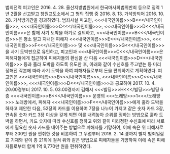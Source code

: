 범죄전력
피고인은 2016. 4. 28. 울산지방법원에서 한국마사회법위반죄 등으로 징역 1년 2월을 선고받고 창원교도소에서 그 형의 집행 중 2016. 8. 13. 가석방되어 2016. 10. 28. 가석방기간을 경과하였다.
범죄사실
피고인, <<<내국인이름>>>B<<</내국인이름>>>, <<<내국인이름>>>C<<</내국인이름>>>, <<<내국인이름>>>D<<</내국인이름>>>은 함께 사기 도박을 하기로 결의하고, <<<내국인이름>>>B<<</내국인이름>>>은 평소 알고 지내던 피해자 <<<내국인이름>>>E<<</내국인이름>>>, <<<내국인이름>>>F<<</내국인이름>>> 및 <<<내국인이름>>>G<<</내국인이름>>>을 사기 도박판으로 유인하고, 피고인과 <<<내국인이름>>>C<<</내국인이름>>>은 피해자들에게 접근하여 피해자들의 환심을 산 다음 <<<내국인이름>>>D<<</내국인이름>>> 등과 훌라 도박을 하도록 유도한 후, 아래와 같이 수신호를 주고받는 등 미리 정해진 각본에 따라 사기 도박을 하여 피해자들로부터 돈을 편취하기로 계획하였다.
피고인은 <<<내국인이름>>>B<<</내국인이름>>>, <<<내국인이름>>>C<<</내국인이름>>>, <<<내국인이름>>>D<<</내국인이름>>>과 공모하여 2017. 10. 4. 20:00경부터 2017. 10. 5. 03:00경까지 김해시 <<<빌딩>>>H<<</빌딩>>>빌딩 6층 <<<내국인이름>>>B<<</내국인이름>>> 운영의 <<<노래방>>>1<<</노래방>>> 노래방에서, 피해자 <<<내국인이름>>>F<<</내국인이름>>>에게 훌라 도박을 하자고 제안한 다음, 52장의 카드를 이용하여 7장을 나누어 가지고 같은 숫자 카드 3장, 연속된 숫자 카드 3장 이상을 갖게 되면 이를 내려놓아 순위를 정하는 방법으로 훌라 도박을 하면서, 카드 숫자에 따라 수신호를 정하고 위와 같이 미리정한 수신호에 따라 서로에게 필요한 숫자 카드를 내어주는 방법으로 피해자를 기망하여, 이에 속은 위 피해자로부터 200만 원을 편취한 것을 비롯하여 그 무렵부터 2018. 2. 14.경까지 별지 범죄일람표 기재와 같이 총 21회에 걸쳐 위와 같은 방법으로 피해자들을 기망하여 이에 속은 피해자들로부터 합계 1억 9,770만 원을 편취하였다.